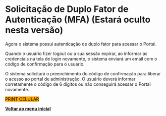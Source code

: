 # Solicitação de Duplo Fator de Autenticação (MFA) (Estará oculto nesta versão)

Agora o sistema possui autenticação de duplo fator para acessar o Portal. &#x20;

Quando o usuário fizer logout ou a sua sessão expirar, ao informar as credenciais na tela de login novamente, o sistema enviará um email com o código de confirmação para o usuário. &#x20;

O sistema solicitará o preenchimento do código de confirmação para liberar o acesso ao portal de administração. O usuário deverá informar corretamente o código de 6 dígitos ou não conseguirá acessar o Portal novamente.

<mark style="background-color:orange;">PRINT CELULAR</mark>

[**Voltar ao menu inicial**](./)
